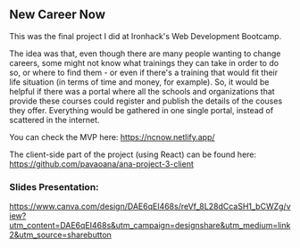 ## New Career Now

This was the final project I did at Ironhack's Web Development Bootcamp. 

The idea was that, even though there are many people wanting to change careers, some might not know what trainings they can take in order to do so, or where to find them - or even if there's a training that would fit their life situation (in terms of time and money, for example). So, it would be helpful if there was a portal where all the schools and organizations that provide these courses could register and publish the details of the couses they offer. Everything would be gathered in one single portal, instead of scattered in the internet. 

You can check the MVP here: https://ncnow.netlify.app/

The client-side part of the project (using React) can be found here: https://github.com/pavaoana/ana-project-3-client 


### Slides Presentation:

https://www.canva.com/design/DAE6qEI468s/reVf_8L28dCcaSH1_bCWZg/view?utm_content=DAE6qEI468s&utm_campaign=designshare&utm_medium=link2&utm_source=sharebutton 